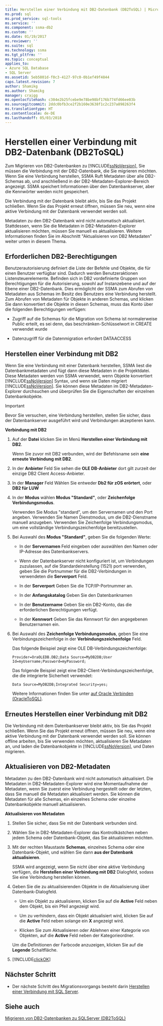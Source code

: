 ```yaml
---
title: Herstellen einer Verbindung mit DB2-Datenbank (DB2ToSQL) | Microsoft Docs
ms.prod: sql
ms.prod_service: sql-tools
ms.service: ''
ms.component: ssma-db2
ms.custom: ''
ms.date: 01/19/2017
ms.reviewer: ''
ms.suite: sql
ms.technology: ssma
ms.tgt_pltfrm: ''
ms.topic: conceptual
applies_to:
- Azure SQL Database
- SQL Server
ms.assetid: 5eb5801d-f0c3-4127-97c0-0b1ef49f4844
caps.latest.revision: 7
author: Shamikg
ms.author: Shamikg
manager: craigg
ms.openlocfilehash: c304e2b25fcebe9e78be98bf176b774fd66ee03b
ms.sourcegitcommit: 2ddc0bfb3ce2f2b160e3638f1c2c237a898263f4
ms.translationtype: HT
ms.contentlocale: de-DE
ms.lasthandoff: 05/03/2018
---
```

# <a name="connecting-to-db2-database-db2tosql"></a>Herstellen einer Verbindung mit DB2-Datenbank (DB2ToSQL)
Zum Migrieren von DB2-Datenbanken zu [!INCLUDE[ssNoVersion](../../includes/ssnoversion_md.md)], Sie müssen die Verbindung mit der DB2-Datenbank, die Sie migrieren möchten. Wenn Sie eine Verbindung herstellen, SSMA Ruft Metadaten über alle DB2-Schemas ab, und anschließend in der DB2-Metadaten-Explorer-Bereich angezeigt. SSMA speichert Informationen über den Datenbankserver, aber die Kennwörter werden nicht gespeichert.  
  
Die Verbindung mit der Datenbank bleibt aktiv, bis Sie das Projekt schließen. Wenn Sie das Projekt erneut öffnen, müssen Sie neu, wenn eine aktive Verbindung mit der Datenbank verwendet werden soll.  
  
Metadaten zu den DB2-Datenbank wird nicht automatisch aktualisiert. Stattdessen, wenn Sie die Metadaten in DB2-Metadaten-Explorer aktualisieren möchten, müssen Sie manuell es aktualisieren. Weitere Informationen finden Sie im Abschnitt "Aktualisieren von DB2 Metadaten" weiter unten in diesem Thema.  
  
## <a name="required-db2-permissions"></a>Erforderlichen DB2-Berechtigungen  
Benutzerautorisierung definiert die Liste der Befehle und Objekte, die für einen Benutzer verfügbar sind. Dadurch werden Benutzeraktionen Listensteuerelemente. Befinden sich in DB2 vordefinierte Gruppen von Berechtigungen für die Autorisierung, sowohl auf Instanzebene und auf der Ebene einer DB2-Datenbank. Dies ermöglicht der SSMA zum Abrufen von Metadaten aus Schemas im Besitz des Benutzers eine Verbindung herstellt. Zum Abrufen von Metadaten für Objekte in anderen Schemas, und klicken Sie dann konvertiert die Objekte in diesen Schemas, muss das Konto über die folgenden Berechtigungen verfügen:  
  
-   Zugriff auf die Schemas für die Migration von Schema ist normalerweise Public erteilt, es sei denn, das beschränken-Schlüsselwort in CREATE verwendet wurde  
  
-   Datenzugriff für die Datenmigration erfordert DATAACCESS  
  
## <a name="establishing-a-connection-to-db2"></a>Herstellen einer Verbindung mit DB2  
Wenn Sie eine Verbindung mit einer Datenbank herstellen, SSMA liest die Datenbankmetadaten und fügt dann diese Metadaten in die Projektdatei. Diese Metadaten werden von SSMA verwendet, wenn Objekte konvertiert [!INCLUDE[ssNoVersion](../../includes/ssnoversion_md.md)] Syntax, und wenn sie Daten migriert [!INCLUDE[ssNoVersion](../../includes/ssnoversion_md.md)]. Sie können diese Metadaten im DB2-Metadaten-Explorer durchsuchen und überprüfen Sie die Eigenschaften der einzelnen Datenbankobjekte.  
  
> [!IMPORTANT]  
> Bevor Sie versuchen, eine Verbindung herstellen, stellen Sie sicher, dass der Datenbankserver ausgeführt wird und Verbindungen akzeptieren kann.  
  
**Verbindung mit DB2**  
  
1.  Auf der **Datei** klicken Sie im Menü **Herstellen einer Verbindung mit DB2**.  
  
    Wenn Sie zuvor mit DB2 verbunden, wird der Befehlsname sein **eine erneute Verbindung mit DB2**.  
  
2.  In der **Anbieter** Feld Sie sehen die **OLE DB-Anbieter** dort gilt zurzeit der einzige DB2 Client Access-Anbieter.  
  
3.  In der **Manager** Feld Wählen Sie entweder **Db2 für zOS erörtert**, oder **DB2 für LUW**  
  
4.  In der **Modus** wählen **Modus "Standard"**, oder **Zeichenfolge Verbindungsmodus**.  
  
    Verwenden Sie Modus "standard", um den Servernamen und den Port angeben. Verwenden Sie Namen Dienstmodus, um die DB2-Dienstname manuell anzugeben. Verwenden Sie Zeichenfolge Verbindungsmodus, um eine vollständige Verbindungszeichenfolge bereitzustellen.  
  
5.  Bei Auswahl des **Modus "Standard"**, geben Sie die folgenden Werte:  
  
    -   In der **Servernamen** Feld eingeben oder auswählen den Namen oder IP-Adresse des Datenbankservers.  
  
    -   Wenn der Datenbankserver nicht konfiguriert ist, um Verbindungen zuzulassen, auf die Standardeinstellung (1521) port verwenden, geben Sie die Portnummer für die DB2-Verbindungen in verwendeten die **Serverport** Feld.  
  
    -   In der **Serverport** Geben Sie die TCP/IP-Portnummer an.  
  
    -   In der **Anfangskatalog** Geben Sie den Datenbanknamen  
  
    -   In der **Benutzername** Geben Sie ein DB2-Konto, das die erforderlichen Berechtigungen verfügt.  
  
    -   In der **Kennwort** Geben Sie das Kennwort für den angegebenen Benutzernamen ein.  
  
6.  Bei Auswahl des **Zeichenfolge Verbindungsmodus**, geben Sie eine Verbindungszeichenfolge in der **Verbindungszeichenfolge** Feld.  
  
    Das folgende Beispiel zeigt eine OLE DB-Verbindungszeichenfolge:  
  
    `Provider=OraOLEDB.DB2;Data Source=MyDB2DB;User Id=myUsername;Password=myPassword;`  
  
    Das folgende Beispiel zeigt eine DB2-Client-Verbindungszeichenfolge, die die integrierte Sicherheit verwendet:  
  
    `Data Source=MyDB2DB;Integrated Security=yes;`  
  
    Weitere Informationen finden Sie unter [auf Oracle Verbinden &#40;OracleToSQL&#41;](../../ssma/oracle/connect-to-oracle-oracletosql.md).  
  
## <a name="reconnecting-to-db2"></a>Erneutes Herstellen einer Verbindung mit DB2  
Die Verbindung mit dem Datenbankserver bleibt aktiv, bis Sie das Projekt schließen. Wenn Sie das Projekt erneut öffnen, müssen Sie neu, wenn eine aktive Verbindung mit der Datenbank verwendet werden soll. Sie können offline arbeiten, bis Sie verwenden möchten, aktualisieren Sie Metadaten an, und laden die Datenbankobjekte in [!INCLUDE[ssNoVersion](../../includes/ssnoversion_md.md)], und Daten migrieren.  
  
## <a name="refreshing-db2-metadata"></a>Aktualisieren von DB2-Metadaten  
Metadaten zu den DB2-Datenbank wird nicht automatisch aktualisiert. Die Metadaten in DB2-Metadaten-Explorer wird eine Momentaufnahme der Metadaten, wenn Sie zuerst eine Verbindung hergestellt oder der letzten, dass Sie manuell die Metadaten aktualisiert werden. Sie können die Metadaten für alle Schemas, ein einzelnes Schema oder einzelne Datenbankobjekte manuell aktualisieren.  
  
**Aktualisieren von Metadaten**  
  
1.  Stellen Sie sicher, dass Sie mit der Datenbank verbunden sind.  
  
2.  Wählen Sie in DB2-Metadaten-Explorer das Kontrollkästchen neben jedem Schema oder Datenbank-Objekt, das Sie aktualisieren möchten.  
  
3.  Mit der rechten Maustaste **Schemas**, einzelnes Schema oder eine Datenbank-Objekt, und wählen Sie dann **aus der Datenbank aktualisieren**.  
  
    SSMA wird angezeigt, wenn Sie nicht über eine aktive Verbindung verfügen, die **Herstellen einer Verbindung mit DB2** Dialogfeld, sodass Sie eine Verbindung herstellen können.  
  
4.  Geben Sie die zu aktualisierenden Objekte in die Aktualisierung über Datenbank-Dialogfeld.  
  
    -   Um ein Objekt zu aktualisieren, klicken Sie auf die **Active** Feld neben dem Objekt, bis ein Pfeil angezeigt wird.  
  
    -   Um zu verhindern, dass ein Objekt aktualisiert wird, klicken Sie auf die **Active** Feld neben solange ein **X** angezeigt wird.  
  
    -   Klicken Sie zum Aktualisieren oder Ablehnen einer Kategorie von Objekten, auf die **Active** Feld neben der Kategorieordner.  
  
    Um die Definitionen der Farbcode anzuzeigen, klicken Sie auf die **Legende** Schaltfläche.  
  
5.  [!INCLUDE[clickOK](../../includes/clickok_md.md)]  
  
## <a name="next-step"></a>Nächster Schritt  
  
-   Der nächste Schritt des Migrationsvorgangs besteht darin [Herstellen einer Verbindung mit SQL Server](http://msdn.microsoft.com/en-us/b59803cb-3cc6-41cc-8553-faf90851410e).  
  
## <a name="see-also"></a>Siehe auch  
[Migrieren von DB2-Datenbanken zu SQLServer &#40;DB2ToSQL&#41;](../../ssma/db2/migrating-db2-databases-to-sql-server-db2tosql.md)  
  

